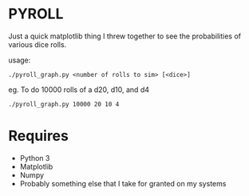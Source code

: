 PYROLL
======

Just a quick matplotlib thing I threw together to see the probabilities of
various dice rolls.

usage: 
```
./pyroll_graph.py <number of rolls to sim> [<dice>]
```
eg. To do 10000 rolls of a d20, d10, and d4
```
./pyroll_graph.py 10000 20 10 4
```

Requires
======== 
* Python 3 
* Matplotlib 
* Numpy 
* Probably something else that I take for granted on my systems
